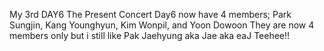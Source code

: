 My 3rd DAY6 The Present Concert
Day6 now have 4 members; Park Sungjin, Kang Younghyun, Kim Wonpil, and Yoon Dowoon
They are now 4 members only but i still like Pak Jaehyung aka Jae aka eaJ
Teehee!!
